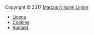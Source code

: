 Copyright &copy; 2017 [Marcus Nilsson Linder](https://se.linkedin.com/in/marcus-nilsson-linder)

* [Licens](license)
* [Cookies](cookies)
* [Kontakt](contact)
